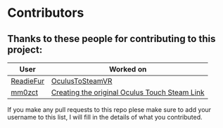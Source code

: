 # Contributors
## Thanks to these people for contributing to this project:
| User      | Worked on |
| --- | --- |
| [ReadieFur](https://github.com/ReadieFur) | [OculusToSteamVR](https://github.com/ReadieFur/OculusToSteamVR) |
| [mm0zct](https://github.com/mm0zct) | [Creating the original Oculus Touch Steam Link](https://github.com/mm0zct/Oculus_Touch_Steam_Link) |

If you make any pull requests to this repo plese make sure to add your username to this list, I will fill in the details of what you contributed.